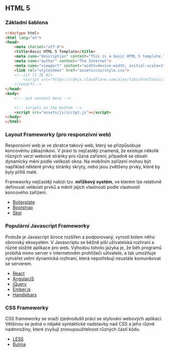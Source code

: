 ## HTML 5

### Základní šablona

```html
<!doctype html>
<html lang="en">
<head>
    <meta charset="utf-8">
    <title>Basic HTML 5 Template</title>
    <meta name="description" content="This is a basic HTML 5 template.">
    <meta name="author" content="The Internet">
    <meta name="viewport" content="width=device-width, initial-scale=1">
    <link rel="stylesheet" href="assets/css/style.css">
    <!--[if lt IE 9]>
        <script src="https://cdnjs.cloudflare.com/ajax/libs/html5shiv/3.7.3/html5shiv.js"></script>
    <![endif]-->
</head>
<body>
    <!-- put content here -->
    
    <!-- scripts on the bottom -->
    <script src="assets/js/script.js"></script>
</body>
</html>
```

### Layout Frameworky (pro responzivní web)

Responsivní web je ve zkratce takový web, který se přizpůsobuje koncovému zákazníkovi. 
V praxi to nejčastěji znamená, že existuje několik různých verzí webové stránky pro různá zařízení, případně se obsah dynamicky mění podle velikosti okna.
Na mobilním zařízení mohou být například některé prvky stránky skryty, nebo jsou zvětšeny prvky, které by byly příliš malé.

Frameworky nejčastěji nabízí tzv. **mřížkový systém**, ve kterém lze relativně definovat velikosti prvků a měnit jejich vlastnosti podle vlastností koncového zařízení.

- [Boilerplate](https://html5boilerplate.com/)
- [Bootstrap](http://getbootstrap.com/)
- [Skel](http://skel.io/)

### Populární Javascript Frameworky

Protože je Javascript široce rozšířen a podporovaný, vyrostl kolem něho obrovský ekosystém.
V Javascriptu se běžně píší uživatelská rozhraní a různé složité aplikace pro web.
Výhodou tohoto jazyka je, že běh programů probíhá mimo server v internetovém prohlížeči uživatele, a tak umožňuje vytvářet velmi dynamická rozhraní, která nepotřebují neustále komunikovat se serverem.

- [React](https://facebook.github.io/react/)
- [AngularJS](https://angularjs.org/)
- [jQuery](https://jquery.com/)
- [Ember.js](https://emberjs.com/)
- [Handlebars](http://handlebarsjs.com/)

### CSS Frameworky

CSS frameworky se snaží zjednodušit práci se stylování webových aplikací. 
Většinou se jedná o nějaké syntaktické nadstavby nad CSS a jeho různé nadmnožiny, které zvyšují znovupoužitelnost různých částí kódu.

- [LESS](http://lesscss.org/)
- [Bulma](http://bulma.io/)
